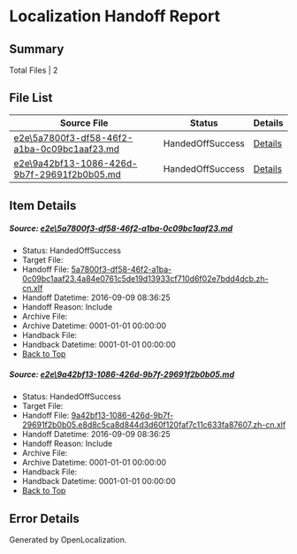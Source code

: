 # <a name='report-top'></a> Localization Handoff Report

## Summary
 Total Files | 2

## File List
 Source File | Status | Details 
 ----------- | ------ | ------- 
 [e2e\5a7800f3-df58-46f2-a1ba-0c09bc1aaf23.md](https://github.com/OpenLocalizationTestOrg/ol-test0/blob/dec74015c7bd6d5c153ed185be4553477c7e1246/e2e/5a7800f3-df58-46f2-a1ba-0c09bc1aaf23.md) | HandedOffSuccess | [Details](#ee8ef04103a368eba7ba1e52d34ca64036f44ef81)
 [e2e\9a42bf13-1086-426d-9b7f-29691f2b0b05.md](https://github.com/OpenLocalizationTestOrg/ol-test0/blob/dec74015c7bd6d5c153ed185be4553477c7e1246/e2e/9a42bf13-1086-426d-9b7f-29691f2b0b05.md) | HandedOffSuccess | [Details](#13985dd898a24cfa4a0fa5b33342ae1c682381732)

## Item Details
##### <a name='ee8ef04103a368eba7ba1e52d34ca64036f44ef81'></a> Source: [e2e\5a7800f3-df58-46f2-a1ba-0c09bc1aaf23.md](https://github.com/OpenLocalizationTestOrg/ol-test0/blob/dec74015c7bd6d5c153ed185be4553477c7e1246/e2e/5a7800f3-df58-46f2-a1ba-0c09bc1aaf23.md)
* Status: HandedOffSuccess
* Target File: 
* Handoff File: [5a7800f3-df58-46f2-a1ba-0c09bc1aaf23.4a84e0761c5de19d13933cf710d6f02e7bdd4dcb.zh-cn.xlf](https://github.com/OpenLocalizationTestOrg/ol-test0-handoff/blob/321188167bab9140d38ac53070a76cb1776d25af/ol-handoff/OpenLocalizationTestOrg/ol-test0-zhcn/yuwzho/ht/5a7800f3-df58-46f2-a1ba-0c09bc1aaf23.4a84e0761c5de19d13933cf710d6f02e7bdd4dcb.zh-cn.xlf)
* Handoff Datetime: 2016-09-09 08:36:25
* Handoff Reason: Include
* Archive File: 
* Archive Datetime: 0001-01-01 00:00:00
* Handback File: 
* Handback Datetime: 0001-01-01 00:00:00
* [Back to Top](#report-top)

##### <a name='13985dd898a24cfa4a0fa5b33342ae1c682381732'></a> Source: [e2e\9a42bf13-1086-426d-9b7f-29691f2b0b05.md](https://github.com/OpenLocalizationTestOrg/ol-test0/blob/dec74015c7bd6d5c153ed185be4553477c7e1246/e2e/9a42bf13-1086-426d-9b7f-29691f2b0b05.md)
* Status: HandedOffSuccess
* Target File: 
* Handoff File: [9a42bf13-1086-426d-9b7f-29691f2b0b05.e8d8c5ca8d844d3d60f120faf7c11c633fa87607.zh-cn.xlf](https://github.com/OpenLocalizationTestOrg/ol-test0-handoff/blob/321188167bab9140d38ac53070a76cb1776d25af/ol-handoff/OpenLocalizationTestOrg/ol-test0-zhcn/yuwzho/ht/9a42bf13-1086-426d-9b7f-29691f2b0b05.e8d8c5ca8d844d3d60f120faf7c11c633fa87607.zh-cn.xlf)
* Handoff Datetime: 2016-09-09 08:36:25
* Handoff Reason: Include
* Archive File: 
* Archive Datetime: 0001-01-01 00:00:00
* Handback File: 
* Handback Datetime: 0001-01-01 00:00:00
* [Back to Top](#report-top)


## Error Details

Generated by OpenLocalization.
